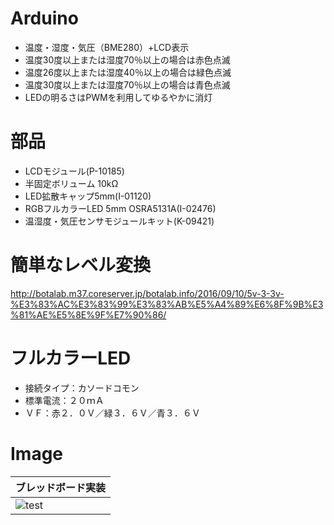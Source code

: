 # Arduino
* 温度・湿度・気圧（BME280）+LCD表示
* 温度30度以上または湿度70％以上の場合は赤色点滅
* 温度26度以上または湿度40％以上の場合は緑色点滅
* 温度30度以上または湿度70％以上の場合は青色点滅
* LEDの明るさはPWMを利用してゆるやかに消灯

# 部品
* LCDモジュール(P-10185)
* 半固定ボリューム 10kΩ
* LED拡散キャップ5mm(I-01120)  
* RGBフルカラーLED 5mm OSRA5131A(I-02476)  
* 温湿度・気圧センサモジュールキット(K-09421)

# 簡単なレベル変換
http://botalab.m37.coreserver.jp/botalab.info/2016/09/10/5v-3-3v-%E3%83%AC%E3%83%99%E3%83%AB%E5%A4%89%E6%8F%9B%E3%81%AE%E5%8E%9F%E7%90%86/

# フルカラーLED
* 接続タイプ：カソードコモン
* 標準電流：２０ｍＡ
* ＶＦ：赤２．０Ｖ／緑３．６Ｖ／青３．６Ｖ

# Image
|ブレッドボード実装|
|---|
|<img src="https://github.com/tk0103/Arduino/blob/master/4_Thermohygrometer/45136.jpg" alt="test" title="test">|
